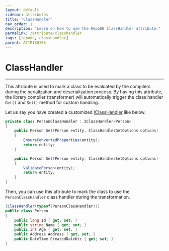 ```yaml
---
layout: default
sidebar: attributes
title: "ClassHandler"
nav_order: 1
description: "Learn on how to use the RepoDB ClassHandler attribute."
permalink: /attribute/classhandler
tags: [repodb, classhandler]
parent: ATTRIBUTES
---
```


# ClassHandler

---

This attribute is used to mark a class to be evaluated by the compilers during the serialization and deserialization process. By having this attribute, the library compiler (transformer) will automatically trigger the class handler `Get()` and `Set()`  method for custom handling.

Let us say you have created a customized [IClassHandler](/interface/iclasshandler) like below.

```csharp
private class PersonClassHandler : IClassHandler<Person>
{
    public Person Get(Person entity, ClassHandlerGetOptions options)
    {
        EnsureConvertedProperties(entity);
        return entity;
    }

    public Person Set(Person entity, ClassHandlerSetOptions options)
    {
        ValidatePerson(entity);
        return entity;
    }
}
```

Then, you can use this attribute to mark the class to use the `PersonClassHandler` class handler during the transformation.

```csharp
[ClassHandler(typeof(PersonClassHandler))]
public class Person
{
	public long Id { get; set; }
	public string Name { get; set; }
	public int Age { get; set; }
	public Address Address { get; set; }
	public DateTime CreatedDateUtc { get; set; }
}
```
